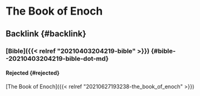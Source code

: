 # The Book of Enoch


## Backlink {#backlink}


### [Bible]({{< relref "20210403204219-bible" >}}) {#bible--20210403204219-bible-dot-md}


#### Rejected {#rejected}

[The Book of Enoch]({{< relref "20210627193238-the_book_of_enoch" >}})
